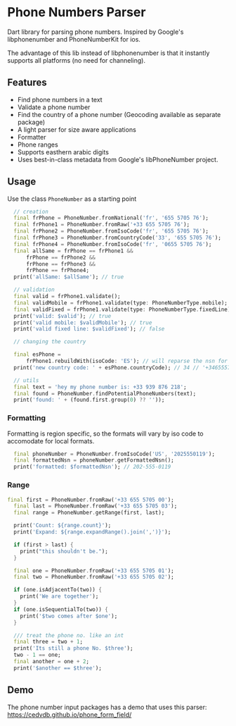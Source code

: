 # Phone Numbers Parser

Dart library for parsing phone numbers. Inspired by Google's libphonenumber and PhoneNumberKit for ios.

The advantage of this lib instead of libphonenumber is that it instantly supports all platforms (no need for channeling).


## Features

 - Find phone numbers in a text
 - Validate a phone number
 - Find the country of a phone number (Geocoding available as separate package)
 - A light parser for size aware applications
 - Formatter
 - Phone ranges
 - Supports easthern arabic digits
 - Uses best-in-class metadata from Google's libPhoneNumber project. 


## Usage

Use the class `PhoneNumber` as a starting point

```dart
  // creation
  final frPhone = PhoneNumber.fromNational('fr', '655 5705 76');
  final frPhone1 = PhoneNumber.fromRaw('+33 655 5705 76');
  final frPhone2 = PhoneNumber.fromIsoCode('fr', '655 5705 76');
  final frPhone3 = PhoneNumber.fromCountryCode('33', '655 5705 76');
  final frPhone4 = PhoneNumber.fromIsoCode('fr', '0655 5705 76');
  final allSame = frPhone == frPhone1 &&
      frPhone == frPhone2 &&
      frPhone == frPhone3 &&
      frPhone == frPhone4;
  print('allSame: $allSame'); // true

  // validation
  final valid = frPhone1.validate();
  final validMobile = frPhone1.validate(type: PhoneNumberType.mobile);
  final validFixed = frPhone1.validate(type: PhoneNumberType.fixedLine);
  print('valid: $valid'); // true
  print('valid mobile: $validMobile'); // true
  print('valid fixed line: $validFixed'); // false

  // changing the country

  final esPhone =
      frPhone1.rebuildWith(isoCode: 'ES'); // will reparse the nsn for new iso
  print('new country code: ' + esPhone.countryCode); // 34 // '+34655570576'

  // utils
  final text = 'hey my phone number is: +33 939 876 218';
  final found = PhoneNumber.findPotentialPhoneNumbers(text);
  print('found: ' + (found.first.group(0) ?? ''));
```

### Formatting

Formatting is region specific, so the formats will vary by iso code to accomodate
for local formats.

```dart
  final phoneNumber = PhoneNumber.fromIsoCode('US', '2025550119');
  final formattedNsn = phoneNumber.getFormattedNsn();
  print('formatted: $formattedNsn'); // 202-555-0119
```

### Range 

```dart
final first = PhoneNumber.fromRaw('+33 655 5705 00');
  final last = PhoneNumber.fromRaw('+33 655 5705 03');
  final range = PhoneNumber.getRange(first, last);

  print('Count: ${range.count}');
  print('Expand: ${range.expandRange().join(',')}');

  if (first > last) {
    print("this shouldn't be.");
  }

  final one = PhoneNumber.fromRaw('+33 655 5705 01');
  final two = PhoneNumber.fromRaw('+33 655 5705 02');

  if (one.isAdjacentTo(two)) {
    print('We are together');
  }
  if (one.isSequentialTo(two)) {
    print('$two comes after $one');
  }

  /// treat the phone no. like an int
  final three = two + 1;
  print('Its still a phone No. $three');
  two - 1 == one;
  final another = one + 2;
  print('$another == $three');

```


## Demo

The phone number input packages has a demo that uses this parser: https://cedvdb.github.io/phone_form_field/
